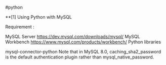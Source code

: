 #python


**[1] Using Python with MySQL

Requirement :

MySQL Server https://dev.mysql.com/downloads/mysql/
MySQL Workbench https://www.mysql.com/products/workbench/
Python libraries

mysql-connector-python
Note that in MySQL 8.0, caching_sha2_password is the default authentication plugin rather than mysql_native_password.
